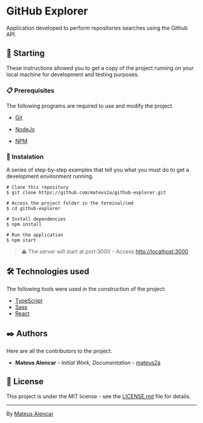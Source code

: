 # GitHub Explorer

Application developed to perform repositories searches using the Github API.

## 🚀 Starting

These instructions allowed you to get a copy of the project running on your local machine for development and testing purposes.

### 📋 Prerequisites

The following programs are required to use and modify the project.

- [Git](https://git-scm.com/)

- [NodeJs](https://nodejs.org/en/)

- [NPM](https://nodejs.org/en/)

### 🔧 Instalation

A series of step-by-step examples that tell you what you must do to get a development environment running.

```
# Clone this repository
$ git clone https://github.com/mateus2a/github-explorer.git
  
# Access the project folder in the terminal/cmd
$ cd github-explorer

# Install dependencies
$ npm install

# Run the application
$ npm start
```
> ⚠️ The server will start at port:3000 - Access <http://localhost:3000>

## 🛠️ Technologies used

The following tools were used in the construction of the project:

- [TypeScript](https://www.typescriptlang.org/)
- [Sass](https://sass-lang.com/)
- [React](https://pt-br.reactjs.org/docs/getting-started.html)

## ✒️ Authors

Here are all the contributors to the project.

* **Mateus Alencar** - *Initial Work, Documentation* - [mateus2a](https://github.com/mateus2a)

## 📄 License

This project is under the MIT license - see the [LICENSE.md](https://github.com/mateus2a/github-explorer/blob/main/LICENSE) file for details.

---
By [Mateus Alencar](https://github.com/mateus2a)
